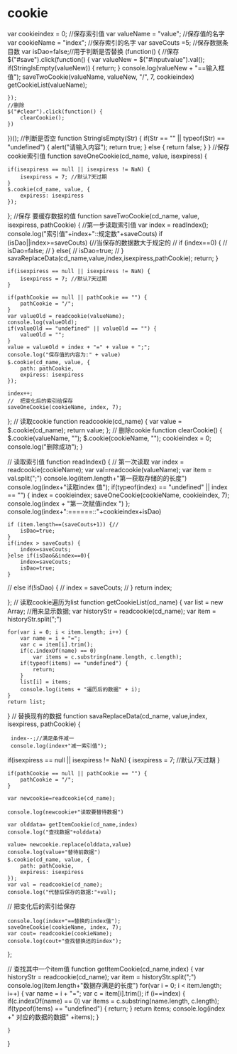 # cookie
var cookieindex = 0; //保存索引值
var valueName = "value"; //保存值的名字
var cookieName = "index"; //保存索引的名字
var saveCouts =5; //保存数据条目数
var isDao=false;//用于判断是否替换
(function() {
	//保存
	$("#save").click(function() {
		var valueNew = $("#inputvalue").val();
		if(StringIsEmpty(valueNew)) {
			return;
		}
		console.log(valueNew + "==输入框值");
		saveTwoCookie(valueName, valueNew, "/", 7, cookieindex)
		getCookieList(valueName);

	});
	//删除
	$("#clear").click(function() {
		clearCookie();
	})

})();
//判断是否空
function StringIsEmpty(Str) {
	if(Str == "" || typeof(Str) == "undefined") {
		alert("请输入内容");
		return true;
	} else {
		return false;
	}
}
//保存cookie索引值
function saveOneCookie(cd_name, value, isexpiress) {

	if(isexpiress == null || isexpiress != NaN) {
		isexpiress = 7; //默认7天过期
	}
	$.cookie(cd_name, value, {
		expiress: isexpiress
	});
};
//保存 要缓存数据的值
function saveTwoCookie(cd_name, value, isexpiress, pathCookie) {
	//第一步读取索引值
	var index = readIndex();
	console.log("索引值"+index+"::规定数"+saveCouts)
	if (isDao||index>=saveCouts) {//当保存的数据数大于规定的
//     if (index==0) {
//	   	isDao=false;
//	   } else{
//	   	isDao=true;
//	   }
	   savaReplaceData(cd_name,value,index,isexpiress,pathCookie);
       return;
	}
	
	if(isexpiress == null || isexpiress != NaN) {
		isexpiress = 7; //默认7天过期
	}

	if(pathCookie == null || pathCookie == "") {
		pathCookie = "/";
	}
	var valueOld = readcookie(valueName);
	console.log(valueOld);
	if(valueOld == "undefined" || valueOld == "") {
		valueOld = "";
	}
	value = valueOld + index + "=" + value + ";";
	console.log("保存值的内容为:" + value)
	$.cookie(cd_name, value, {　
		path: pathCookie,
		expiress: isexpiress
	});

	index++;
	//	把变化后的索引给保存
	saveOneCookie(cookieName, index, 7);

};
//	读取cookie
function readcookie(cd_name) {
	var value = $.cookie(cd_name);
	return value;
};
//  删除cookie
function clearCookie() {
	$.cookie(valueName, "");
	$.cookie(cookieName, "");
	cookieindex = 0;
	console.log("删除成功");
}

//  读取索引值
function readIndex() {
	//		第一次读取
	var index = readcookie(cookieName);
	var val=readcookie(valueName);
	var item = val.split(";")
	console.log(item.length+"第一获取存储的的长度")
	console.log(index+"读取index 值");
	if(typeof(index) == "undefined" || index == "") {
		index = cookieindex;
		saveOneCookie(cookieName, cookieindex, 7);
		console.log(index + "第一次赋值index ")
	};
	console.log(index+":======::"+cookieindex+isDao)
 
	if (item.length==(saveCouts+1)) {//
		isDao=true;
	}
	if(index > saveCouts) {
		index=saveCouts;
	}else if(isDao&&index==0){
		index=saveCouts;
		isDao=true;
	}
//	else if(!isDao) {
//    index = saveCouts;
//	}
	return index;

};
//  读取cookie遍历为list
function getCookieList(cd_name) {
	var list = new Array; //用来显示数据;
	var historyStr = readcookie(cd_name);
	var item = historyStr.split(";")
	
	for(var i = 0; i < item.length; i++) {
		var name = i + "=";
		var c = item[i].trim();
		if(c.indexOf(name) == 0)
			var items = c.substring(name.length, c.length);
		if(typeof(items) == "undefined") {
			return;
		}
		list[i] = items;
		console.log(items + "遍历后的数据" + i);
	}
	return list;

}
//  替换现有的数据
function savaReplaceData(cd_name, value,index, isexpiress, pathCookie) {

	 index--;//满足条件减一
	 console.log(index+"减一索引值"); 
   if(isexpiress == null || isexpiress != NaN) {
		isexpiress = 7; //默认7天过期
	}

	if(pathCookie == null || pathCookie == "") {
		pathCookie = "/";
	}
	
    var newcookie=readcookie(cd_name);
    
    console.log(newcookie+"读取要替待数据")
    
    var olddata= getItemCookie(cd_name,index)
    console.log("查找数据"+olddata)
    
    value= newcookie.replace(olddata,value)
    console.log(value+"替待前数据")
    $.cookie(cd_name, value, {　
		path: pathCookie,
		expiress: isexpiress
	});
	var val = readcookie(cd_name);
	console.log("代替后保存的数据:"+val);

//	把变化后的索引给保存
	
	console.log(index+"==替换的index值");
	saveOneCookie(cookieName, index, 7);
    var cout= readcookie(cookieName);
	console.log(cout+"查找替换还的index");
	
};

//  查找其中一个item值
 function getItemCookie(cd_name,index) {
 	var historyStr = readcookie(cd_name);
	var item = historyStr.split(";")
	console.log(item.length+"数据存满是的长度")
	for(var i = 0; i < item.length; i++) {
		var name = i + "=";
		var c = item[i].trim();
		if (i==index) {
			if(c.indexOf(name) == 0)
			var items = c.substring(name.length, c.length);
		if(typeof(items) == "undefined") {
			return;
		}
	     return items;
		console.log(index +" 对应的数据的数据" +items);
		}
		
	}
 }
